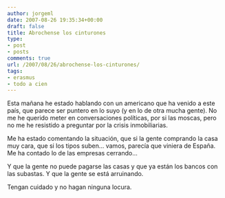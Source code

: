 ```yaml
---
author: jorgeml
date: 2007-08-26 19:35:34+00:00
draft: false
title: Abrochense los cinturones
type: 
- post
- posts
comments: true
url: /2007/08/26/abrochense-los-cinturones/
tags:
- erasmus
- todo a cien
---
```


Esta mañana he estado hablando con un americano que ha venido a este país, que parece ser puntero en lo suyo (y en lo de otra mucha gente). No me he querido meter en conversaciones políticas, por si las moscas, pero no me he resistido a preguntar por la crisis inmobiliarias.

Me ha estado comentando la situación, que si la gente comprando la casa muy cara, que si los tipos suben... vamos, parecía que viniera de España. Me ha contado lo de las empresas cerrando...

Y que la gente no puede pagarse las casas y que ya están los bancos con las subastas. Y que la gente se está arruinando.

Tengan cuidado y no hagan ninguna locura.
